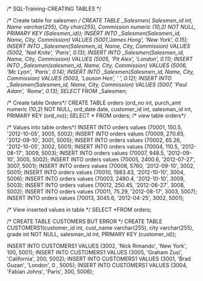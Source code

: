 /* SQL-Training-CREATING TABLES */

/* Create table for salesmen */
CREATE TABLE _Salesmen(
Salesmen_id int, Name varchar(255),
City char(255), Commission numeric (10,2) NOT NULL,
PRIMARY KEY (Salesmen_id)); 
INSERT INTO _Salesmen(Salesmen_id, Name, City, Commission)
VALUES (5001,'James Hong', 'New York', 0.15); 
INSERT INTO _Salesmen(Salesmen_id, Name, City, Commission)
VALUES (5002, 'Nail Knite', 'Paris', 0.13); 
INSERT INTO _Salesmen(Salesmen_id, Name, City, Commission)
VALUES (5005, 'Pit Alex', 'London', 0.11);
INSERT INTO _Salesmen(salesmen_id, Name, City, Commission)
VALUES (5006, 'Mc Lyon', 'Paris', 0.14);
INSERT INTO _Salesmen(Salesmen_id, Name, City, Commission)
VALUES (5003, 'Lauson Hen', '   ', 0.12); 
INSERT INTO _Salesmen(Salesmen_id, Name, City, Commission)
VALUES (5007, 'Paul Adam', 'Rome', 0.13); 
SELECT* FROM _Salesmen;

/* Create table Orders*/
CREATE TABLE orders (ord_no int, purch_amt numeric (10,2) NOT NULL, 
ord_date date, customer_id int, salesman_id int, PRIMARY KEY (ord_no));
SELECT * FROM orders; /* view table orders*/

/* Values into table orders*/
INSERT INTO orders values (70001, 150.5, '2012-10-05', 3005, 5002);
INSERT INTO orders values (70009, 270.65, '2012-09-10', 3001, 5005);
INSERT INTO orders values (70002, 65.26, '2012-10-05', 3002, 5001);
INSERT INTO orders values (70004, 110.5, '2012-08-17', 3009, 5003);
INSERT INTO orders values (70007, 948.5, '2012-09-10', 3005, 5002);
INSERT INTO orders values (70005, 2400.6, '2012-07-27', 3007, 5001);
INSERT INTO orders values (70008, 5760, '2012-09-10', 3002, 5001);
INSERT INTO orders values (70010, 1983.43, '2012-10-10', 3004, 5006);
INSERT INTO orders values (70003, 2480.4, '2012-10-10', 3009, 5003);
INSERT INTO orders values (70012, 250.45, '2012-06-27', 3008, 5002);
INSERT INTO orders values (70011, 75.29, '2012-08-17', 3003, 5007);
INSERT INTO orders values (70013, 3045.6, '2012-04-25', 3002, 5001);


/* View inserted values in table */
SELECT *FROM orders; 




/* CREATE TABLE CUSTOMERS BUT ERROR */
CREATE TABLE CUSTOMERS1(customer_id int, cust_name varchar(255), city varchar(255), grade int NOT NULL, salesman_id int, PRIMARY KEY (customer_id)); 

INSERT INTO CUSTOMERS1 VALUES (3002, 'Nick Rimando', 'New York', 100, 5001); 
INSERT INTO CUSTOMERS1 VALUES (3005, 'Graham Zusi', 'California', 200, 5002); 
INSERT INTO CUSTOMERS1 VALUES (3001, 'Brad Guzan', 'London', 0 , 5005); 
INSERT INTO CUSTOMERS1 VALUES (3004, 'Fabian Johns', 'Paris', 300, 5006); 
